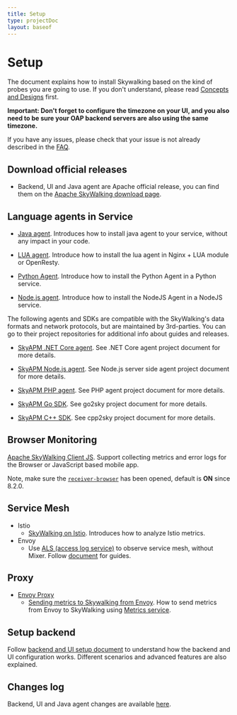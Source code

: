 ```yaml
---
title: Setup
type: projectDoc
layout: baseof
---
```

# Setup
The document explains how to install Skywalking based on the kind of probes you are going to use.
If you don't understand, please read [Concepts and Designs](../../concepts-and-designs/readme) first.


**Important: Don't forget to configure the timezone on your UI, and you also need to be sure your OAP backend servers are also using the same timezone.**

If you have any issues, please check that your issue is not already described in the [FAQ](../../FAQ/readme).

## Download official releases
- Backend, UI and Java agent are Apache official release, you can find them on the [Apache SkyWalking download page](http://skywalking.apache.org/downloads/).

## Language agents in Service

- [Java agent](../service-agent/java-agent/readme). Introduces how to install java agent to your service, without any impact in your code.

- [LUA agent](https://github.com/apache/skywalking-nginx-lua). Introduce how to install the lua agent in Nginx + LUA module or OpenResty.

- [Python Agent](https://github.com/apache/skywalking-python). Introduce how to install the Python Agent in a Python service.

- [Node.js agent](https://github.com/apache/skywalking-nodejs). Introduce how to install the NodeJS Agent in a NodeJS service.

The following agents and SDKs are compatible with the SkyWalking's data formats and network protocols, but are maintained by 3rd-parties.
You can go to their project repositories for additional info about guides and releases.

- [SkyAPM .NET Core agent](https://github.com/SkyAPM/SkyAPM-dotnet). See .NET Core agent project document for more details.

- [SkyAPM Node.js agent](https://github.com/SkyAPM/SkyAPM-nodejs). See Node.js server side agent project document for more details.

- [SkyAPM PHP agent](https://github.com/SkyAPM/SkyAPM-php-sdk). See PHP agent project document for more details.

- [SkyAPM Go SDK](https://github.com/SkyAPM/go2sky). See go2sky project document for more details.

- [SkyAPM C++ SDK](https://github.com/SkyAPM/cpp2sky). See cpp2sky project document for more details.

## Browser Monitoring
[Apache SkyWalking Client JS](https://github.com/apache/skywalking-client-js). Support collecting metrics and error logs
for the Browser or JavaScript based mobile app. 

Note, make sure the [`receiver-browser`](../backend/backend-receivers) has been opened, default is **ON** since 8.2.0.

## Service Mesh

  - Istio
    - [SkyWalking on Istio](../istio/readme). Introduces how to analyze Istio metrics.
  - Envoy
    - Use [ALS (access log service)](https://www.envoyproxy.io/docs/envoy/latest/api-v2/service/accesslog/v2/als.proto) to observe service mesh, without Mixer. Follow [document](../envoy/als_setting) for guides.

## Proxy

  - [Envoy Proxy](https://www.envoyproxy.io/)
    - [Sending metrics to Skywalking from Envoy](../envoy/metrics_service_setting). How to send metrics from Envoy to SkyWalking using [Metrics service](https://www.envoyproxy.io/docs/envoy/latest/api-v2/config/metrics/v2/metrics_service.proto.html).

## Setup backend

Follow [backend and UI setup document](../backend/backend-ui-setup) to understand how the backend and UI configuration works. Different scenarios and advanced features are also explained.

## Changes log

Backend, UI and Java agent changes are available [here](../../../../CHANGES).
